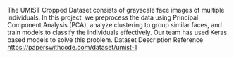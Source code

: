 The UMIST Cropped Dataset consists of grayscale face images of multiple individuals. In this project, we preprocess the data using Principal Component Analysis (PCA), analyze clustering to group similar faces, and train models to classify the individuals effectively. Our team has used Keras based models to solve this problem. 
Dataset Description Reference
https://paperswithcode.com/dataset/umist-1
